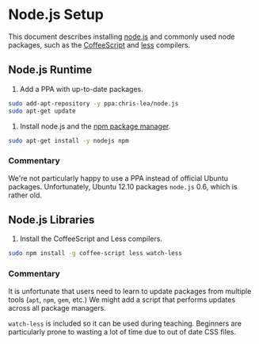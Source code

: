 # Node.js Setup

This document describes installing [node.js](http://nodejs.org/) and commonly
used node packages, such as the [CoffeeScript](http://coffeescript.org/) and
[less](http://lesscss.org/) compilers.


## Node.js Runtime

1. Add a PPA with up-to-date packages.

```bash
sudo add-apt-repository -y ppa:chris-lea/node.js
sudo apt-get update
```

1. Install node.js and the [npm package manager](https://npmjs.org/).

```bash
sudo apt-get install -y nodejs npm
```

### Commentary

We're not particularly happy to use a PPA instead of official Ubuntu packages.
Unfortunately, Ubuntu 12.10 packages `node.js` 0.6, which is rather old.


## Node.js Libraries

1. Install the CoffeeScript and Less compilers.

```bash
sudo npm install -g coffee-script less watch-less
```

### Commentary

It is unfortunate that users need to learn to update packages from multiple
tools (`apt`, `npm`, `gem`, etc.) We might add a script that performs updates
across all package managers.

`watch-less` is included so it can be used during teaching. Beginners are
particularly prone to wasting a lot of time due to out of date CSS files.
